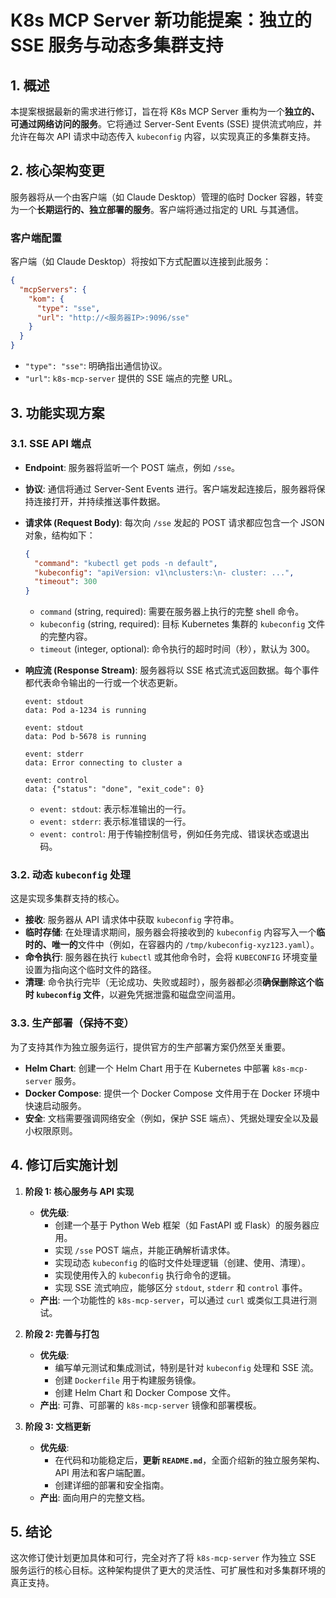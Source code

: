 # K8s MCP Server 新功能提案：独立的 SSE 服务与动态多集群支持

## 1. 概述

本提案根据最新的需求进行修订，旨在将 K8s MCP Server 重构为一个**独立的、可通过网络访问的服务**。它将通过 Server-Sent Events (SSE) 提供流式响应，并允许在每次 API 请求中动态传入 `kubeconfig` 内容，以实现真正的多集群支持。

## 2. 核心架构变更

服务器将从一个由客户端（如 Claude Desktop）管理的临时 Docker 容器，转变为一个**长期运行的、独立部署的服务**。客户端将通过指定的 URL 与其通信。

### 客户端配置

客户端（如 Claude Desktop）将按如下方式配置以连接到此服务：

```json
{
  "mcpServers": {
    "kom": {
      "type": "sse",
      "url": "http://<服务器IP>:9096/sse"
    }
  }
}
```

*   `"type": "sse"`: 明确指出通信协议。
*   `"url"`: `k8s-mcp-server` 提供的 SSE 端点的完整 URL。

## 3. 功能实现方案

### 3.1. SSE API 端点

*   **Endpoint**: 服务器将监听一个 POST 端点，例如 `/sse`。
*   **协议**: 通信将通过 Server-Sent Events 进行。客户端发起连接后，服务器将保持连接打开，并持续推送事件数据。
*   **请求体 (Request Body)**: 每次向 `/sse` 发起的 POST 请求都应包含一个 JSON 对象，结构如下：

    ```json
    {
      "command": "kubectl get pods -n default",
      "kubeconfig": "apiVersion: v1\nclusters:\n- cluster: ...",
      "timeout": 300
    }
    ```
    *   `command` (string, required): 需要在服务器上执行的完整 shell 命令。
    *   `kubeconfig` (string, required): 目标 Kubernetes 集群的 `kubeconfig` 文件的完整内容。
    *   `timeout` (integer, optional): 命令执行的超时时间（秒），默认为 300。

*   **响应流 (Response Stream)**: 服务器将以 SSE 格式流式返回数据。每个事件都代表命令输出的一行或一个状态更新。

    ```
    event: stdout
    data: Pod a-1234 is running

    event: stdout
    data: Pod b-5678 is running

    event: stderr
    data: Error connecting to cluster a

    event: control
    data: {"status": "done", "exit_code": 0}

    ```
    *   `event: stdout`: 表示标准输出的一行。
    *   `event: stderr`: 表示标准错误的一行。
    *   `event: control`: 用于传输控制信号，例如任务完成、错误状态或退出码。

### 3.2. 动态 `kubeconfig` 处理

这是实现多集群支持的核心。

*   **接收**: 服务器从 API 请求体中获取 `kubeconfig` 字符串。
*   **临时存储**: 在处理请求期间，服务器会将接收到的 `kubeconfig` 内容写入一个**临时的、唯一的**文件中（例如，在容器内的 `/tmp/kubeconfig-xyz123.yaml`）。
*   **命令执行**: 服务器在执行 `kubectl` 或其他命令时，会将 `KUBECONFIG` 环境变量设置为指向这个临时文件的路径。
*   **清理**: 命令执行完毕（无论成功、失败或超时），服务器都必须**确保删除这个临时 `kubeconfig` 文件**，以避免凭据泄露和磁盘空间滥用。

### 3.3. 生产部署（保持不变）

为了支持其作为独立服务运行，提供官方的生产部署方案仍然至关重要。

*   **Helm Chart**: 创建一个 Helm Chart 用于在 Kubernetes 中部署 `k8s-mcp-server` 服务。
*   **Docker Compose**: 提供一个 Docker Compose 文件用于在 Docker 环境中快速启动服务。
*   **安全**: 文档需要强调网络安全（例如，保护 SSE 端点）、凭据处理安全以及最小权限原则。

## 4. 修订后实施计划

1.  **阶段 1: 核心服务与 API 实现**
    *   **优先级**:
        *   创建一个基于 Python Web 框架（如 FastAPI 或 Flask）的服务器应用。
        *   实现 `/sse` POST 端点，并能正确解析请求体。
        *   实现动态 `kubeconfig` 的临时文件处理逻辑（创建、使用、清理）。
        *   实现使用传入的 `kubeconfig` 执行命令的逻辑。
        *   实现 SSE 流式响应，能够区分 `stdout`, `stderr` 和 `control` 事件。
    *   **产出**: 一个功能性的 `k8s-mcp-server`，可以通过 `curl` 或类似工具进行测试。

2.  **阶段 2: 完善与打包**
    *   **优先级**:
        *   编写单元测试和集成测试，特别是针对 `kubeconfig` 处理和 SSE 流。
        *   创建 `Dockerfile` 用于构建服务镜像。
        *   创建 Helm Chart 和 Docker Compose 文件。
    *   **产出**: 可靠、可部署的 `k8s-mcp-server` 镜像和部署模板。

3.  **阶段 3: 文档更新**
    *   **优先级**:
        *   在代码和功能稳定后，**更新 `README.md`**，全面介绍新的独立服务架构、API 用法和客户端配置。
        *   创建详细的部署和安全指南。
    *   **产出**: 面向用户的完整文档。

## 5. 结论

这次修订使计划更加具体和可行，完全对齐了将 `k8s-mcp-server` 作为独立 SSE 服务运行的核心目标。这种架构提供了更大的灵活性、可扩展性和对多集群环境的真正支持。 